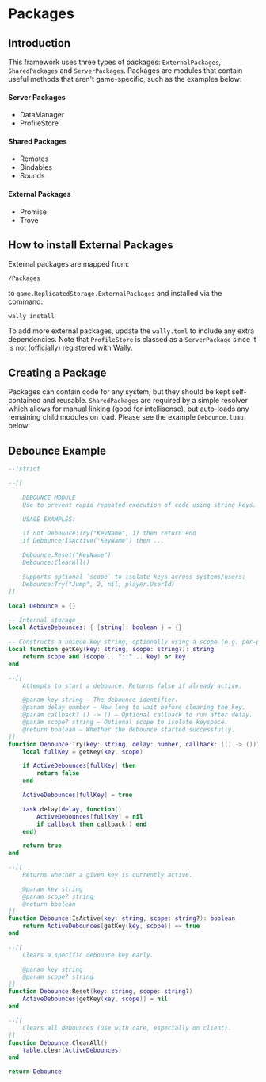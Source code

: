 # Packages
## Introduction
This framework uses three types of packages: `ExternalPackages`, `SharedPackages` and `ServerPackages`. Packages are modules that contain useful methods that aren't game-specific, such as the examples below:

#### Server Packages
* DataManager
* ProfileStore

#### Shared Packages
* Remotes
* Bindables
* Sounds

#### External Packages
* Promise
* Trove

## How to install External Packages
External packages are mapped from:
```
/Packages
```
to `game.ReplicatedStorage.ExternalPackages`
and installed via the command:
```
wally install
```
To add more external packages, update the `wally.toml` to include any extra dependencies. Note that `ProfileStore` is classed as a `ServerPackage` since it is not (officially) registered with Wally.

## Creating a Package
Packages can contain code for any system, but they should be kept self-contained and reusable. `SharedPackages` are required by a simple resolver which allows for manual linking (good for intellisense), but auto-loads any remaining child modules on load. Please see the example `Debounce.luau` below:

## Debounce Example
```lua
--!strict

--[[

	DEBOUNCE MODULE
	Use to prevent rapid repeated execution of code using string keys.

	USAGE EXAMPLES:

	if not Debounce:Try("KeyName", 1) then return end
	if Debounce:IsActive("KeyName") then ...

	Debounce:Reset("KeyName")
	Debounce:ClearAll()

	Supports optional `scope` to isolate keys across systems/users:
	Debounce:Try("Jump", 2, nil, player.UserId)
]]

local Debounce = {}

-- Internal storage
local ActiveDebounces: { [string]: boolean } = {}

-- Constructs a unique key string, optionally using a scope (e.g. per-player or system)
local function getKey(key: string, scope: string?): string
	return scope and (scope .. "::" .. key) or key
end

--[[ 
	Attempts to start a debounce. Returns false if already active.

	@param key string — The debounce identifier.
	@param delay number — How long to wait before clearing the key.
	@param callback? () -> () — Optional callback to run after delay.
	@param scope? string — Optional scope to isolate keyspace.
	@return boolean — Whether the debounce started successfully.
]]
function Debounce:Try(key: string, delay: number, callback: (() -> ())?, scope: string?): boolean
	local fullKey = getKey(key, scope)

	if ActiveDebounces[fullKey] then
		return false
	end

	ActiveDebounces[fullKey] = true

	task.delay(delay, function()
		ActiveDebounces[fullKey] = nil
		if callback then callback() end
	end)

	return true
end

--[[
	Returns whether a given key is currently active.

	@param key string
	@param scope? string
	@return boolean
]]
function Debounce:IsActive(key: string, scope: string?): boolean
	return ActiveDebounces[getKey(key, scope)] == true
end

--[[
	Clears a specific debounce key early.

	@param key string
	@param scope? string
]]
function Debounce:Reset(key: string, scope: string?)
	ActiveDebounces[getKey(key, scope)] = nil
end

--[[
	Clears all debounces (use with care, especially on client).
]]
function Debounce:ClearAll()
	table.clear(ActiveDebounces)
end

return Debounce
```